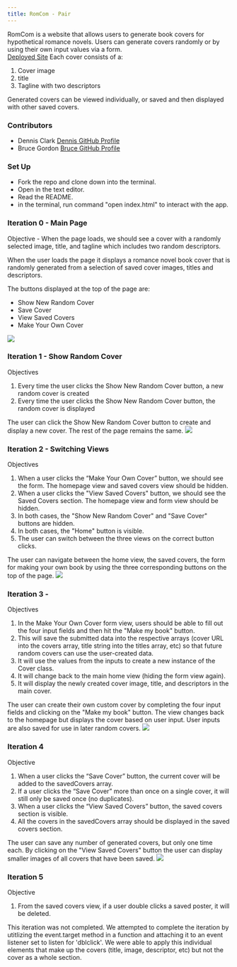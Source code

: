 ```yaml
---
title: RomCom - Pair
---
```

RomCom is a website that allows users to generate book covers for hypothetical romance novels.  Users can generate covers randomly or by using their own input values via a form.  
[Deployed Site](https://dennclark.github.io/romcom/)
Each cover consists of a:
1. Cover image
2. title
3. Tagline with two descriptors

Generated covers can be viewed individually, or saved and then displayed with other saved covers.

### Contributors
* Dennis Clark [Dennis GitHub Profile](https://github.com/DennClark)
* Bruce Gordon [Bruce GitHub Profile](https://github.com/bruce-gordon)

### Set Up

* Fork the repo and clone down into the terminal.
* Open in the text editor.
* Read the README.
* in the terminal, run command "open index.html" to interact with the app.

### Iteration 0 - Main Page
Objective - When the page loads, we should see a cover with a randomly selected image, title, and tagline which includes two random descriptors.

When the user loads the page it displays a romance novel book cover that is randomly generated from a selection of saved cover images, titles and descriptors.

The buttons displayed at the top of the page are:
* Show New Random Cover
* Save Cover
* View Saved Covers
* Make Your Own Cover

![](http://www.giphy.com/gifs/L4TOjMLhDbq8ZJkkDz)
### Iteration 1 - Show Random Cover
Objectives
1. Every time the user clicks the Show New Random Cover button, a new random cover is created
2. Every time the user clicks the Show New Random Cover button, the random cover is displayed

The user can click the Show New Random Cover button to create and display a new cover.  The rest of the page remains the same.
![](http://www.giphy.com/gifs/Up8AfA5pyo4PBg28bV)
### Iteration 2 - Switching Views
Objectives
1. When a user clicks the “Make Your Own Cover” button, we should see the form.  The homepage view and saved covers view should be hidden.
2. When a user clicks the "View Saved Covers" button, we should see the Saved Covers section. The homepage view and form view should be hidden.
3. In both cases, the "Show New Random Cover" and "Save Cover" buttons are hidden.
4. In both cases, the "Home" button is visible.
5. The user can switch between the three views on the correct button clicks.

The user can navigate between the home view, the saved covers, the form for making your own book by using the three corresponding buttons on the top of the page.
![](http://www.giphy.com/gifs/hR16V8g0EJX570ZCm4)
### Iteration 3 -
Objectives
1. In the Make Your Own Cover form view, users should be able to fill out the four input fields and then hit the "Make my book" button.
2. This will save the submitted data into the respective arrays (cover URL into the covers array, title string into the titles array, etc) so that future random covers can use the user-created data.
3. It will use the values from the inputs to create a new instance of the Cover class.
4. It will change back to the main home view (hiding the form view again).
5. It will display the newly created cover image, title, and descriptors in the main cover.

The user can create their own custom cover by completing the four input fields and clicking on the "Make my book" button.  The view changes back to the homepage but displays the cover based on user input.  User inputs are also saved for use in later random covers.
![](http://www.giphy.com/gifs/ThqHyM0DGV9gy90oEG)
### Iteration 4
Objective
1. When a user clicks the “Save Cover” button, the current cover will be added to the savedCovers array.
2. If a user clicks the “Save Cover” more than once on a single cover, it will still only be saved once (no duplicates).
3. When a user clicks the “View Saved Covers” button, the saved covers section is visible.
4. All the covers in the savedCovers array should be displayed in the saved covers section.

The user can save any number of generated covers, but only one time each.  By clicking on the "View Saved Covers" button the user can display smaller images of all covers that have been saved.
![](http://www.giphy.com/gifs/hQuKoU7OJX19nRLaik)
### Iteration 5
Objective
1. From the saved covers view, if a user double clicks a saved poster, it will be deleted.

This iteration was not completed.  We attempted to complete the iteration by utitlizing the event.target method in a function and attaching it to an event listener set to listen for 'dblclick'.  We were able to apply this individual elements that make up the covers (title, image, descriptor, etc) but not the cover as a whole section.
